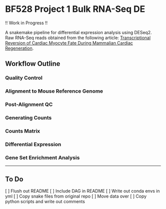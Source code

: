 # BF528 Project 1 Bulk RNA-Seq DE
!! Work in Progress !!

A snakemake pipeline for differential expression analysis using DESeq2. Raw RNA-Seq reads obtained from the following article: [Transcriptional Reversion of Cardiac Myocyte Fate During Mammalian Cardiac Regeneration](https://pubmed.ncbi.nlm.nih.gov/25477501/). 


## Workflow Outline
### Quality Control

### Alignment to Mouse Reference Genome

### Post-Alignment QC

### Generating Counts

### Counts Matrix 

### Differential Expression

### Gene Set Enrichment Analysis

---
## To Do
[ ] Flush out README
[ ] Include DAG in README
[ ] Write out conda envs in yml
[ ] Copy snake files from original repo
[ ] Move data over
[ ] Copy python scripts and write out comments 
